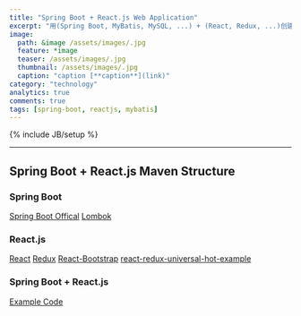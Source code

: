 ```yaml
---
title: "Spring Boot + React.js Web Application"
excerpt: "用(Spring Boot, MyBatis, MySQL, ...) + (React, Redux, ...)创建Web Application笔记"
image:
  path: &image /assets/images/.jpg
  feature: *image
  teaser: /assets/images/.jpg
  thumbnail: /assets/images/.jpg
  caption: "caption [**caption**](link)"
category: "technology"
analytics: true
comments: true
tags: [spring-boot, reactjs, mybatis]
---
```

{% include JB/setup %}

<!-- TODO -->

---

## Spring Boot + React.js Maven Structure

### Spring Boot

[Spring Boot Offical](http://projects.spring.io/spring-boot/)
[Lombok]()

### React.js

[React](https://facebook.github.io/react/)
[Redux](http://redux.js.org/)
[React-Bootstrap](https://react-bootstrap.github.io/)
[react-redux-universal-hot-example](https://github.com/erikras/react-redux-universal-hot-example)

### Spring Boot + React.js

[Example Code](https://github.com/zhenglinj/boot-react)



